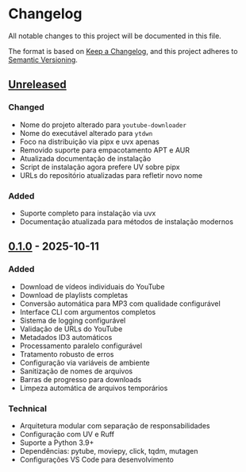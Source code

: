 # Changelog

All notable changes to this project will be documented in this file.

The format is based on [Keep a Changelog](https://keepachangelog.com/en/1.0.0/),
and this project adheres to [Semantic Versioning](https://semver.org/spec/v2.0.0.html).

## [Unreleased]

### Changed

- Nome do projeto alterado para `youtube-downloader`
- Nome do executável alterado para `ytdwn`
- Foco na distribuição via pipx e uvx apenas
- Removido suporte para empacotamento APT e AUR
- Atualizada documentação de instalação
- Script de instalação agora prefere UV sobre pipx
- URLs do repositório atualizadas para refletir novo nome

### Added

- Suporte completo para instalação via uvx
- Documentação atualizada para métodos de instalação modernos

## [0.1.0] - 2025-10-11

### Added

- Download de vídeos individuais do YouTube
- Download de playlists completas
- Conversão automática para MP3 com qualidade configurável
- Interface CLI com argumentos completos
- Sistema de logging configurável
- Validação de URLs do YouTube
- Metadados ID3 automáticos
- Processamento paralelo configurável
- Tratamento robusto de erros
- Configuração via variáveis de ambiente
- Sanitização de nomes de arquivos
- Barras de progresso para downloads
- Limpeza automática de arquivos temporários

### Technical

- Arquitetura modular com separação de responsabilidades
- Configuração com UV e Ruff
- Suporte a Python 3.9+
- Dependências: pytube, moviepy, click, tqdm, mutagen
- Configurações VS Code para desenvolvimento

[Unreleased]: https://github.com/ozairx/youtube_downloader/compare/v0.1.0...HEAD
[0.1.0]: https://github.com/ozairx/youtube_downloader/releases/tag/v0.1.0

